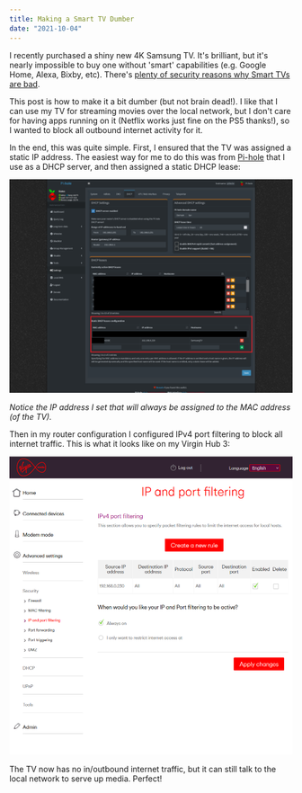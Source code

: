 ```yaml
---
title: Making a Smart TV Dumber
date: "2021-10-04"
---
```


I recently purchased a shiny new 4K Samsung TV. It's brilliant, but it's nearly impossible to buy one without 'smart' capabilities (e.g. Google Home, Alexa, Bixby, etc). There's <a href="https://www.kaspersky.co.uk/resource-center/threats/is-your-smart-tv-spying-on-you" target="_blank">plenty of security reasons why Smart TVs are bad</a>.

This post is how to make it a bit dumber (but not brain dead!). I like that I can use my TV for streaming movies over the local network, but I don't care for having apps running on it (Netflix works just fine on the PS5 thanks!), so I wanted to block all outbound internet activity for it.

In the end, this was quite simple. First, I ensured that the TV was assigned a static IP address. The easiest way for me to do this was from <a href="https://pi-hole.net/" target="_blank">Pi-hole</a> that I use as a DHCP server, and then assigned a static DHCP lease:

![Pi-hole static IP address assignment](./pihole-dhcp.png "Pi-hole static IP address assignment")

*Notice the IP address I set that will always be assigned to the MAC address (of the TV).*

Then in my router configuration I configured IPv4 port filtering to block all internet traffic. This is what it looks like on my Virgin Hub 3:

![Virgin Hub 3 IPv4 IP Filtering](./virgin-ipfiltering.png "Virgin Hub 3 IPv4 IP Filtering")



The TV now has no in/outbound internet traffic, but it can still talk to the local network to serve up media. Perfect!
